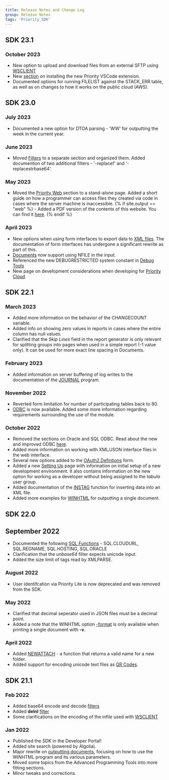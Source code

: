 ```yaml
---
title: Release Notes and Change Log
group: Release Notes
tags: 'Priority_SDK'
---
```


## SDK 23.1

### October 2023

- New option to upload and download files from an external SFTP using [WSCLIENT](WSCLIENT)
- New [section](VSCode-Extension) on installing the new Priority VSCode extension.
- Documented options for running FILELIST against the STACK_ERR table, as well as on changes to how it works on the public cloud (AWS).


## SDK 23.0

### July 2023

- Documented a new option for DTOA parsing - 'WW' for outputting the week in the current year.

### June 2023

- Moved [Filters](Filters) to a separate section and organized them. Added documention of two additional filters - '-replacef' and '-replacestrbase64'.

### May 2023

- Moved the [Priority Web](Priority-Web) section to a stand-alone page. Added a short guide on how a programmer can access files they created via code in cases where the server machine is inaccessible.
{% if site.output == "web" %} - Added a PDF version of the contents of this website. You can find it [here](https://cdn.priority-software.com/docs/PrioritySDK.pdf).
{% endif %}


### April 2023

- New options when using form interfaces to export data to [XML files](Loading-from-File#working-with-the-parsed-xml-file). The documentation of form interfaces has undergone a significant rewrite as part of this.
- [Documents](Documents) now support using NFILE in the input.
- Referenced the new DEBUGRESTRICTED system constant in [Debug Tools](Debug-Tools)
- New page on development considerations when developing for [Priority Cloud](Priority-Cloud)

## SDK 22.1

### March 2023

- Added more information on the behavior of the CHANGECOUNT variable. 
- Added info on showing zero values in reports in cases where the entire column has null values.
- Clarified that the *Skip Lines* field in the report generator is only relevant for splitting groups into pages when used in a simple report (-1 value only). It can be used for more exact line spacing in Documents.

### February 2023

- Added information on server buffering of log writes to the documentation of the [JOURNAL](Debug-Tools#tabulaini-definitions) program.

### November 2022

- Reverted form limitation for number of participating tables back to 80.
- [ODBC](../ODBC) is now available. Added some more information regarding requirements surrounding the use of the module.

### October 2022

- Removed the sections on Oracle and SQL ODBC. Read about the new and improved ODBC [here](../ODBC).
- Added more information on working with XML/JSON interface files in the web interface.
- Several new options added to the [OAuth2 Defintions](WSCLIENT#authenticating-with-oauth2) form.
- Added a new [Setting Up](Setting-Up) page with information on initial setup of a new development environment. It also contains information on the new option for working as a developer without being assigned to the *tabula* user group.
- Added documentation of the [INSTAG](XMLPARSE#inserting-data-into-an-xml-tag) function for inserting data into an XML file.
- Added more examples for [WINHTML](WINHTML#executing-the-document) for outputting a single document.

## SDK 22.0

## September 2022

- Documented the following [SQL Functions](SQL-Functions-Variables) - SQL.CLOUDURL, SQL.REGNAME, SQL.HOSTING, SQL.ORACLE
- Clarification that the *unbase64* filter expects unicode input.
- Added the size limit of tags read by XMLPARSE.

### August 2022

- User identifcation via Priority Lite is now deprecated and was removed from the SDK.

### May 2022

- Clarified that decimal seperator used in JSON files must be a decimal point.
- Added a note that the WINHTML option [-format](WINHTML#winhtml-parameters) is only available when printing a single document with **-v**.

### April 2022

- Added [NEWATTACH](Scalar-Expressions#strings) - a function that returns a valid name for a new folder.
- Added support for encoding unicode text files as [QR Codes](Report-Columns#displaying-qr-codes).

## SDK 21.1 

### Feb 2022

- Added base64 encode and decode [filters](Filters#base64)
- Added **delnl** [filter](Filters#file-formatting)
- Some clarifications on the encoding of the infile used with [WSCLIENT](WSCLIENT)

### Jan 2022

- Published the SDK in the Developer Portal!
- Added site search (powered by Algolia).
- Major rewrite on [outputting documents](Documents), focusing on how to use the WINHTML program and its various parameters.
- Moved some topics from the Advanced Programming Tools into more fitting sections.
- Minor tweaks and corrections.